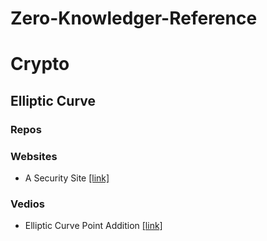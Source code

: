 # Zero-Knowledger-Reference


# Crypto
## Elliptic Curve


### Repos

### Websites
- A Security Site [[link]](https://asecuritysite.com/)


### Vedios
- Elliptic Curve Point Addition [[link]](https://www.youtube.com/watch?v=XmygBPb7DPM)
